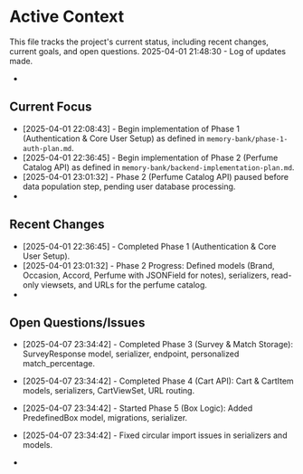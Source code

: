 # Active Context

This file tracks the project's current status, including recent changes, current goals, and open questions.
2025-04-01 21:48:30 - Log of updates made.

*

## Current Focus

* [2025-04-01 22:08:43] - Begin implementation of Phase 1 (Authentication & Core User Setup) as defined in `memory-bank/phase-1-auth-plan.md`.
* [2025-04-01 22:36:45] - Begin implementation of Phase 2 (Perfume Catalog API) as defined in `memory-bank/backend-implementation-plan.md`.
* [2025-04-01 23:01:32] - Phase 2 (Perfume Catalog API) paused before data population step, pending user database processing.
*

## Recent Changes

* [2025-04-01 22:36:45] - Completed Phase 1 (Authentication & Core User Setup).
* [2025-04-01 23:01:32] - Phase 2 Progress: Defined models (Brand, Occasion, Accord, Perfume with JSONField for notes), serializers, read-only viewsets, and URLs for the perfume catalog.
*

## Open Questions/Issues


* [2025-04-07 23:34:42] - Completed Phase 3 (Survey & Match Storage): SurveyResponse model, serializer, endpoint, personalized match_percentage.
* [2025-04-07 23:34:42] - Completed Phase 4 (Cart API): Cart & CartItem models, serializers, CartViewSet, URL routing.
* [2025-04-07 23:34:42] - Started Phase 5 (Box Logic): Added PredefinedBox model, migrations, serializer.
* [2025-04-07 23:34:42] - Fixed circular import issues in serializers and models.

*